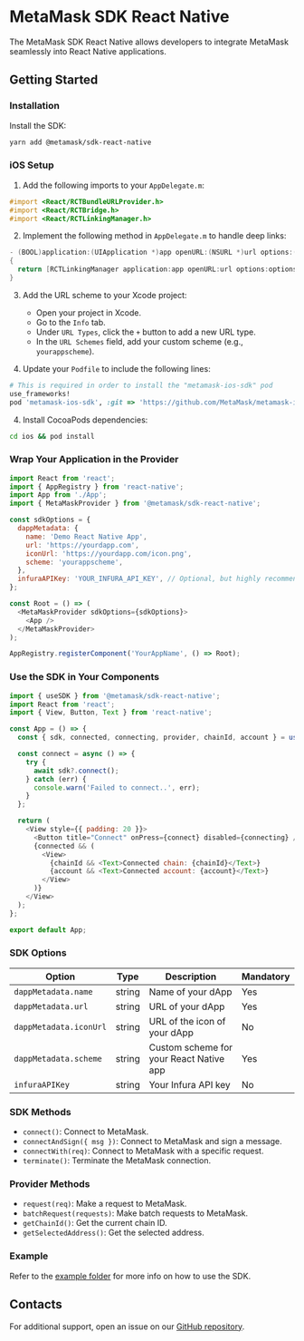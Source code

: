 # MetaMask SDK React Native

The MetaMask SDK React Native allows developers to integrate MetaMask seamlessly into React Native applications.

## Getting Started

### Installation

Install the SDK:

```sh
yarn add @metamask/sdk-react-native
```

### iOS Setup

1. Add the following imports to your `AppDelegate.m`:

```objective-c
#import <React/RCTBundleURLProvider.h>
#import <React/RCTBridge.h>
#import <React/RCTLinkingManager.h>
```

2. Implement the following method in `AppDelegate.m` to handle deep links:

```objective-c
- (BOOL)application:(UIApplication *)app openURL:(NSURL *)url options:(NSDictionary<UIApplicationOpenURLOptionsKey,id> *)options
{
  return [RCTLinkingManager application:app openURL:url options:options];
}
```

3. Add the URL scheme to your Xcode project:

   - Open your project in Xcode.
   - Go to the `Info` tab.
   - Under `URL Types`, click the `+` button to add a new URL type.
   - In the `URL Schemes` field, add your custom scheme (e.g., `yourappscheme`).

4. Update your `Podfile` to include the following lines:
```ruby
# This is required in order to install the "metamask-ios-sdk" pod
use_frameworks!
pod 'metamask-ios-sdk', :git => 'https://github.com/MetaMask/metamask-ios-sdk.git'
```

4. Install CocoaPods dependencies:

```sh
cd ios && pod install
```

### Wrap Your Application in the Provider

```js
import React from 'react';
import { AppRegistry } from 'react-native';
import App from './App';
import { MetaMaskProvider } from '@metamask/sdk-react-native';

const sdkOptions = {
  dappMetadata: {
    name: 'Demo React Native App',
    url: 'https://yourdapp.com',
    iconUrl: 'https://yourdapp.com/icon.png',
    scheme: 'yourappscheme',
  },
  infuraAPIKey: 'YOUR_INFURA_API_KEY', // Optional, but highly recommended for a better user experience
};

const Root = () => (
  <MetaMaskProvider sdkOptions={sdkOptions}>
    <App />
  </MetaMaskProvider>
);

AppRegistry.registerComponent('YourAppName', () => Root);
```

### Use the SDK in Your Components

```js
import { useSDK } from '@metamask/sdk-react-native';
import React from 'react';
import { View, Button, Text } from 'react-native';

const App = () => {
  const { sdk, connected, connecting, provider, chainId, account } = useSDK();

  const connect = async () => {
    try {
      await sdk?.connect();
    } catch (err) {
      console.warn('Failed to connect..', err);
    }
  };

  return (
    <View style={{ padding: 20 }}>
      <Button title="Connect" onPress={connect} disabled={connecting} />
      {connected && (
        <View>
          {chainId && <Text>Connected chain: {chainId}</Text>}
          {account && <Text>Connected account: {account}</Text>}
        </View>
      )}
    </View>
  );
};

export default App;
```

### SDK Options

| Option                 | Type   | Description                             | Mandatory |
| ---------------------- | ------ | --------------------------------------- | --------- |
| `dappMetadata.name`    | string | Name of your dApp                       | Yes       |
| `dappMetadata.url`     | string | URL of your dApp                        | Yes       |
| `dappMetadata.iconUrl` | string | URL of the icon of your dApp            | No        |
| `dappMetadata.scheme`  | string | Custom scheme for your React Native app | Yes       |
| `infuraAPIKey`         | string | Your Infura API key                     | No        |

### SDK Methods

- `connect()`: Connect to MetaMask.
- `connectAndSign({ msg })`: Connect to MetaMask and sign a message.
- `connectWith(req)`: Connect to MetaMask with a specific request.
- `terminate()`: Terminate the MetaMask connection.

### Provider Methods

- `request(req)`: Make a request to MetaMask.
- `batchRequest(requests)`: Make batch requests to MetaMask.
- `getChainId()`: Get the current chain ID.
- `getSelectedAddress()`: Get the selected address.

### Example

Refer to the [example folder](https://github.com/MetaMask/metamask-sdk/tree/main/packages/examples) for more info on how to use the SDK.

## Contacts

For additional support, open an issue on our [GitHub repository](https://github.com/MetaMask/metamask-sdk/issues).
